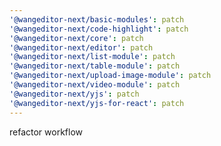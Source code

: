 ```yaml
---
'@wangeditor-next/basic-modules': patch
'@wangeditor-next/code-highlight': patch
'@wangeditor-next/core': patch
'@wangeditor-next/editor': patch
'@wangeditor-next/list-module': patch
'@wangeditor-next/table-module': patch
'@wangeditor-next/upload-image-module': patch
'@wangeditor-next/video-module': patch
'@wangeditor-next/yjs': patch
'@wangeditor-next/yjs-for-react': patch
---
```


refactor workflow
